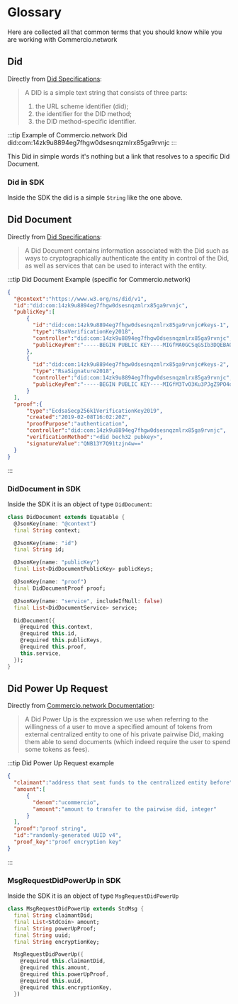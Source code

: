 # Glossary

Here are collected all that common terms that you should know while you are working with Commercio.network

## Did

Directly from [Did Specifications](https://w3c.github.io/did-core/):
> A DID is a simple text string that consists of three parts:
>
> 1) the URL scheme identifier (did);
> 2) the identifier for the DID method;
> 3) the DID method-specific identifier.

:::tip Example of Commercio.network Did
did:com:14zk9u8894eg7fhgw0dsesnqzmlrx85ga9rvnjc
:::

This Did in simple words it's nothing but a link that resolves to a specific Did Document.

### Did in SDK

Inside the SDK the did is a simple `String` like the one above.

## Did Document

Directly from [Did Specifications](https://w3c.github.io/did-core/):
> A Did Document contains information associated with the Did such as ways to cryptographically authenticate the entity in control of the Did, as well as services that can be used to interact with the entity.

:::tip Did Document Example (specific for Commercio.network)

  ```json
  {
    "@context":"https://www.w3.org/ns/did/v1",
    "id":"did:com:14zk9u8894eg7fhgw0dsesnqzmlrx85ga9rvnjc",
    "publicKey":[
        {
          "id":"did:com:14zk9u8894eg7fhgw0dsesnqzmlrx85ga9rvnjc#keys-1",
          "type":"RsaVerificationKey2018",
          "controller":"did:com:14zk9u8894eg7fhgw0dsesnqzmlrx85ga9rvnjc",
          "publicKeyPem":"-----BEGIN PUBLIC KEY----MIGfMA0GCSqGSIb3DQEBAQUAA4GNADCBiQKBgQDMr3V+Auyc+zvt2qX+jpwk3wM+m2DbfLjimByzQDIfrzSHMTQ8erL0kg69YsXHYXVX9mIZKRzk6VNwOBOQJSsIDf2jGbuEgI8EB4c3q1XykakCTvO3Ku3PJgZ9PO4qRw7QVvTkCbc91rT93/pD3/Ar8wqd4pNXtgbfbwJGviZ6kQIDAQAB-----END PUBLIC KEY-----\r\n"
        },
        {
          "id":"did:com:14zk9u8894eg7fhgw0dsesnqzmlrx85ga9rvnjc#keys-2",
          "type":"RsaSignature2018",
          "controller":"did:com:14zk9u8894eg7fhgw0dsesnqzmlrx85ga9rvnjc",
          "publicKeyPem":"-----BEGIN PUBLIC KEY----MIGfM3TvO3Ku3PJgZ9PO4qRw7+Auyc+zvt2qX+jpwk3wM+m2DbfLjimByzQDIfrzSHMTQ8erL0kg69YsXHYXVX9mIZKRzk6VNwOBOQJSsIDf2jGbuEgI8EB4c3q1XykakCQVvTkCbc9A0GCSqGSIbqd4pNXtgbfbwJGviZ6kQIDAQAB-----END PUBLIC KEY-----\r\n"
        }
    ],
    "proof":{
        "type":"EcdsaSecp256k1VerificationKey2019",
        "created":"2019-02-08T16:02:20Z",
        "proofPurpose":"authentication",
        "controller":"did:com:14zk9u8894eg7fhgw0dsesnqzmlrx85ga9rvnjc",
        "verificationMethod":"<did bech32 pubkey>",
        "signatureValue":"QNB13Y7Q91tzjn4w=="
    }
  }
  ```

:::

### DidDocument in SDK

Inside the SDK it is an object of type `DidDocument`:  

  ```dart
  class DidDocument extends Equatable {
    @JsonKey(name: "@context")
    final String context;

    @JsonKey(name: "id")
    final String id;

    @JsonKey(name: "publicKey")
    final List<DidDocumentPublicKey> publicKeys;

    @JsonKey(name: "proof")
    final DidDocumentProof proof;

    @JsonKey(name: "service", includeIfNull: false)
    final List<DidDocumentService> service;

    DidDocument({
      @required this.context,
      @required this.id,
      @required this.publicKeys,
      @required this.proof,
      this.service,
    });
  }
  ```

## Did Power Up Request

Directly from [Commercio.network Documentation](https://docs.commercio.network/x/id/#requesting-a-did-power-up):
> A Did Power Up is the expression we use when referring to the willingness of a user to move a specified amount of tokens from external centralized entity to one of his private pairwise Did, making them able to send documents (which indeed require the user to spend some tokens as fees).

:::tip Did Power Up Request example

  ```json
  {
    "claimant":"address that sent funds to the centralized entity before",
    "amount":[
        {
          "denom":"ucommercio",
          "amount":"amount to transfer to the pairwise did, integer"
        }
    ],
    "proof":"proof string",
    "id":"randomly-generated UUID v4",
    "proof_key":"proof encryption key"
  }
  ```

:::

### MsgRequestDidPowerUp in SDK

Inside the SDK it is an object of type `MsgRequestDidPowerUp`

  ```dart
  class MsgRequestDidPowerUp extends StdMsg {
    final String claimantDid;
    final List<StdCoin> amount;
    final String powerUpProof;
    final String uuid;
    final String encryptionKey;

    MsgRequestDidPowerUp({
      @required this.claimantDid,
      @required this.amount,
      @required this.powerUpProof,
      @required this.uuid,
      @required this.encryptionKey,
    })
  ```

